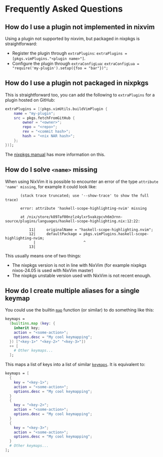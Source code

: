 # Frequently Asked Questions

## How do I use a plugin not implemented in nixvim

Using a plugin not supported by nixvim, but packaged in nixpkgs is straightforward:

- Register the plugin through `extraPlugins`: `extraPlugins = [pkgs.vimPlugins."<plugin name>"]`.
- Configure the plugin through `extraConfigLua`: `extraConfigLua = "require('my-plugin').setup({foo = "bar"})";`

## How do I use a plugin not packaged in nixpkgs

This is straightforward too, you can add the following to `extraPlugins` for a plugin hosted on GitHub:

```nix
extraPlugins = [(pkgs.vimUtils.buildVimPlugin {
    name = "my-plugin";
    src = pkgs.fetchFromGitHub {
        owner = "<owner>";
        repo = "<repo>";
        rev = "<commit hash>";
        hash = "<nix NAR hash>";
    };
})];
```

The [nixpkgs manual](https://nixos.org/manual/nixpkgs/stable/#managing-plugins-with-vim-packages) has more information on this.

## How do I solve `<name>` missing

When using NixVim it is possible to encounter an error of the type `attribute 'name' missing`, for example it could look like:

```
       (stack trace truncated; use '--show-trace' to show the full trace)

       error: attribute 'haskell-scope-highlighting-nvim' missing

       at /nix/store/k897af00nzlz4ylxr5vakzpcvh6m3rnn-source/plugins/languages/haskell-scope-highlighting.nix:12:22:

           11|     originalName = "haskell-scope-highlighting.nvim";
           12|     defaultPackage = pkgs.vimPlugins.haskell-scope-highlighting-nvim;
             |                      ^
           13|
```

This usually means one of two things:
- The nixpkgs version is not in line with NixVim (for example nixpkgs nixos-24.05 is used with NixVim master)
- The nixpkgs unstable version used with NixVim is not recent enough.

## How do I create multiple aliases for a single keymap

You could use the builtin [`map`] function (or similar) to do something like this:

```nix
keymaps =
  (builtins.map (key: {
    inherit key;
    action = "<some-action>";
    options.desc = "My cool keymapping";
  }) ["<key-1>" "<key-2>" "<key-3>"])
  ++ [
    # Other keymaps...
  ];
```

This maps a list of keys into a list of similar [`keymaps`]. It is equivalent to:

```nix
keymaps = [
  {
    key = "<key-1>";
    action = "<some-action>";
    options.desc = "My cool keymapping";
  }
  {
    key = "<key-2>";
    action = "<some-action>";
    options.desc = "My cool keymapping";
  }
  {
    key = "<key-3>";
    action = "<some-action>";
    options.desc = "My cool keymapping";
  }
  # Other keymaps...
];
```

[`map`]: https://nixos.org/manual/nix/stable/language/builtins#builtins-map
[`keymaps`]: ../keymaps
